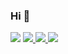 ### Hi  👋



 <img src="https://github-readme-stats.vercel.app/api/top-langs/?username=wemersonm&hide_progress=true&theme=radical">
<a href="#"> <img src="https://img.shields.io/badge/PHP-777BB4?style=for-the-badge&logo=php&logoColor=white"> </a>
<a href="#"> <img src="https://img.shields.io/badge/JavaScript-F7DF1E?style=for-the-badge&logo=javascript&logoColor=black"> </a>
<a href="#"> <img src="https://img.shields.io/badge/C%2B%2B-00599C?style=for-the-badge&logo=c%2B%2B&logoColor=white"> </a>



